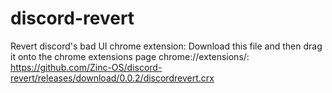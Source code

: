 # discord-revert
Revert discord's bad UI
chrome extension:
Download this file and then drag it onto the chrome extensions page
chrome://extensions/:
https://github.com/Zinc-OS/discord-revert/releases/download/0.0.2/discordrevert.crx
